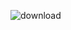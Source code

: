 ![download](https://github.com/matiasrodlo/pong-game/assets/52969662/93e9462e-41ea-41cc-a10d-4c0c855c7f90)

